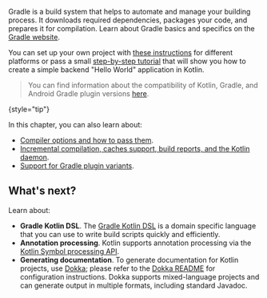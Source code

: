 [//]: # (title: Gradle)

Gradle is a build system that helps to automate and manage your building process. It downloads required dependencies,
packages your code, and prepares it for compilation. Learn about Gradle basics and specifics 
on the [Gradle website](https://docs.gradle.org/current/userguide/userguide.html).

You can set up your own project with [these instructions](gradle-configure-project.md) for different platforms 
or pass a small [step-by-step tutorial](get-started-with-jvm-gradle-project.md) that will show you how to create a simple backend 
"Hello World" application in Kotlin.

> You can find information about the compatibility of Kotlin, Gradle, and Android Gradle plugin versions [here](gradle-configure-project.md#apply-the-plugin).
> 
{style="tip"}

In this chapter, you can also learn about:
* [Compiler options and how to pass them](gradle-compiler-options.md).
* [Incremental compilation, caches support, build reports, and the Kotlin daemon](gradle-compilation-and-caches.md).
* [Support for Gradle plugin variants](gradle-plugin-variants.md).

## What's next?

Learn about:
* **Gradle Kotlin DSL**. The [Gradle Kotlin DSL](https://docs.gradle.org/current/userguide/kotlin_dsl.html) is a domain specific language 
  that you can use to write build scripts quickly and efficiently.
* **Annotation processing**. Kotlin supports annotation processing via the [Kotlin Symbol processing API](ksp-reference.md).
* **Generating documentation**. To generate documentation for Kotlin projects, use [Dokka](https://github.com/Kotlin/dokka);
  please refer to the [Dokka README](https://github.com/Kotlin/dokka/blob/master/README.md#using-the-gradle-plugin)
  for configuration instructions. Dokka supports mixed-language projects and can generate output in multiple
  formats, including standard Javadoc.

